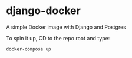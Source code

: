 # django-docker

A simple Docker image with Django and Postgres

To spin it up, CD to the repo root and type:

`docker-compose up`